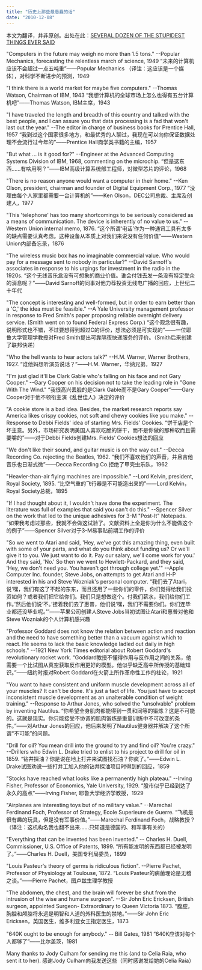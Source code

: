 ```yaml
---
title: "历史上那些最愚蠢的话"
date: "2010-12-08"
---
```


本文为翻译，并非原创。出处在此：[SEVERAL DOZEN OF THE STUPIDEST THINGS EVER SAID](http://interstel.net/~jdpaul/stupidity.technology.html)

"Computers in the future may weigh no more than 1.5 tons." --Popular Mechanics, forecasting the relentless march of science, 1949
“未来的计算机应该不会超过一点五吨重”——Popular Mechanics （译注：这应该是一个媒体），对科学不断进步的预测，1949

"I think there is a world market for maybe five computers." --Thomas Watson, Chairman of IBM, 1943
“我想计算机的全球市场上怎么也得有五台计算机吧”——Thomas Watson, IBM主席，1943

"I have traveled the length and breadth of this country and talked with the best people, and I can assure you that data processing is a fad that won't last out the year." --The editor in charge of business books for Prentice Hall, 1957
“我到过这个国家很多地方，和最优秀的人聊过，我现在可以向你保证数据处理不会流行过今年的”——Prentice Hall商学类书籍的主编，1957

"But what ... is it good for?" --Engineer at the Advanced Computing Systems Division of IBM, 1968, commenting on the microchip.
“但是这东西……有啥用啊？”——IBM高级计算系统部工程师，对微型芯片的评论，1968

"There is no reason anyone would want a computer in their home." --Ken Olson, president, chairman and founder of Digital Equipment Corp., 1977
“没理由每个人家里都需要一台计算机的”——Ken Olson，DEC公司总裁、主席及创建人，1977

"This 'telephone' has too many shortcomings to be seriously considered as a means of communication. The device is inherently of no value to us." --Western Union internal memo, 1876.
“这个所谓‘电话’作为一种通讯工具有太多的缺点需要认真考虑。这种设备从本质上对我们来说没有任何价值”——Western Union内部备忘录，1876

"The wireless music box has no imaginable commercial value. Who would pay for a message sent to nobody in particular?" --David Sarnoff's associates in response to his urgings for investment in the radio in the 1920s.
“这个无线音乐盒没有可想象的商业价值。谁会付钱去发一条没有特定受众的消息呢？”——David Sarnoff的同事对他力荐投资无线电广播的回应，上世纪二十年代

"The concept is interesting and well-formed, but in order to earn better than a 'C,' the idea must be feasible." --A Yale University management professor in response to Fred Smith's paper proposing reliable overnight delivery service. (Smith went on to found Federal Express Corp.)
“这个观念很有趣，说明形式也不错，不过要想得到超过C的评价，想法必须是可实现的”——一位耶鲁大学管理学教授对Fred Smith提出可靠隔夜快递服务的评价。（Smith后来创建了联邦快递）

"Who the hell wants to hear actors talk?" --H.M. Warner, Warner Brothers, 1927.
“谁他妈想听演员说话？”——H.M. Warner，华纳兄弟，1927

"I'm just glad it'll be Clark Gable who's falling on his face and not Gary Cooper." --Gary Cooper on his decision not to take the leading role in "Gone With The Wind."
“我很高兴丢脸的是Clark Gable而不是Gary Cooper”——Gary Cooper对于他不领衔主演《乱世佳人》决定的评价

"A cookie store is a bad idea. Besides, the market research reports say America likes crispy cookies, not soft and chewy cookies like you make." --Response to Debbi Fields' idea of starting Mrs. Fields' Cookies.
“饼干店是个坏主意。另外，市场研究表明美国人喜欢吃脆的饼干，而不是你做的那种软而且需要嚼的”——对于Debbi Fields创建Mrs. Fields' Cookies想法的回应

"We don't like their sound, and guitar music is on the way out." --Decca Recording Co. rejecting the Beatles, 1962.
“我们不喜欢他们的声音，并且吉他音乐也日渐式微”——Decca Recording Co.拒绝了甲壳虫乐队，1962

"Heavier-than-air flying machines are impossible." --Lord Kelvin, president, Royal Society, 1895.
“比空气重的飞行器是不可能造出来的”——Lord Kelvin，Royal Society总裁，1895

"If I had thought about it, I wouldn't have done the experiment. The literature was full of examples that said you can't do this." --Spencer Silver on the work that led to the unique adhesives for 3-M "Post-It" Notepads.
“如果我考虑过那些，我就不会做这试验了。文献资料上全是你为什么不能做这个的例子”——Spencer Silver对于3-M易事贴前期工作的评价

"So we went to Atari and said, 'Hey, we've got this amazing thing, even built with some of your parts, and what do you think about funding us? Or we'll give it to you. We just want to do it. Pay our salary, we'll come work for you.' And they said, 'No.' So then we went to Hewlett-Packard, and they said, 'Hey, we don't need you. You haven't got through college yet.'" --Apple Computer Inc. founder, Steve Jobs, on attempts to get Atari and H-P interested in his and Steve Wozniak's personal computer.
“我们去了Atari，说‘嘿，我们有这了不起的东东，而且还用了一些你们的零件，你们觉得给我们投资如何？或者我们把它给你们。我们只是想做这个。付我们薪水，我们给你们工作。’然后他们说‘不。’接着我们去了惠普，他们说‘嘿，我们不需要你们。你们连毕业都还没毕业呢。’”——苹果公司创建人Steve Jobs当初试图让Atari和惠普对他和Steve Wozniak的个人计算机感兴趣

"Professor Goddard does not know the relation between action and reaction and the need to have something better than a vacuum against which to react. He seems to lack the basic knowledge ladled out daily in high schools." --1921 New York Times editorial about Robert Goddard's revolutionary rocket work.
“Goddard教授不懂得作用与反作用之间的关系，他需要一个比试图从真空获取反作用更好的模型。他似乎缺乏高中所传授的基础知识。”——纽约时报对Robert Goddard在火箭上所作革命性工作的社论，1921

"You want to have consistent and uniform muscle development across all of your muscles? It can't be done. It's just a fact of life. You just have to accept inconsistent muscle development as an unalterable condition of weight training." --Response to Arthur Jones, who solved the "unsolvable" problem by inventing Nautilus.
“你希望全身肌肉都能得到一贯和同等的锻炼？这是不可能的。这就是现实。你只能接受不协调的肌肉锻炼是重量训练中不可改变的条件。”——对Arthur Jones的回应，他后来发明了Nautilus健身器并解决了这个所谓“不可能”的问题。

"Drill for oil? You mean drill into the ground to try and find oil? You're crazy." --Drillers who Edwin L. Drake tried to enlist to his project to drill for oil in 1859.
“钻井探油？你是说在地上打井来试图找石油？你疯了。”——Edwin L. Drake试图劝说一些打井工加入他的钻井探油项目时得到的回应，1859

"Stocks have reached what looks like a permanently high plateau." --Irving Fisher, Professor of Economics, Yale University, 1929.
“股市似乎已经到达了永久的高点”——Irving Fisher, 耶鲁大学经济学教授，1929

"Airplanes are interesting toys but of no military value." --Marechal Ferdinand Foch, Professor of Strategy, Ecole Superieure de Guerre.
“飞机是很有趣的玩具，但是没有军事价值。”——Marechal Ferdinand Foch，战略教授？（译注：这机构名我也翻不出来……只知道是德国的、和军事有关的）

"Everything that can be invented has been invented." -- Charles H. Duell, Commissioner, U.S. Office of Patents, 1899.
“所有能发明的东西都已经被发明了。”——Charles H. Duell，美国专利局委员，1899

"Louis Pasteur's theory of germs is ridiculous fiction". --Pierre Pachet, Professor of Physiology at Toulouse, 1872.
“Louis Pasteur的病菌理论是无稽之谈。”——Pierre Pachet，图卢兹生理学教授

"The abdomen, the chest, and the brain will forever be shut from the intrusion of the wise and humane surgeon". --Sir John Eric Ericksen, British surgeon, appointed Surgeon- Extraordinary to Queen Victoria 1873.
“腹腔，胸腔和颅腔将永远是明智和人道的外科医生的禁地。”——Sir John Eric Ericksen，英国医生，维多利亚女王指定医生，1873

"640K ought to be enough for anybody." -- Bill Gates, 1981
“640K应该对每个人都够了”——比尔盖茨，1981

Many thanks to Jody Culham for sending me this (and to Celia Raia, who sent it to her).
感谢Jody Culham向我发送这些（同时感谢发给她的Celia Raia）

